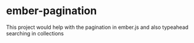 ember-pagination
================

This project would help with the pagination in ember.js and also typeahead searching in collections
